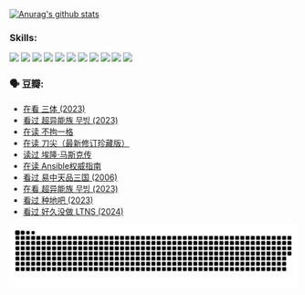 
[![Anurag's github stats](https://github-readme-stats.vercel.app/api?username=w940853815)](https://github.com/anuraghazra/github-readme-stats)

### Skills:

<code><img height="32" src="https://cdn.jsdelivr.net/npm/simple-icons@v5/icons/python.svg"></code>
<code><img height="32" src="https://cdn.jsdelivr.net/npm/simple-icons@v5/icons/javascript.svg"></code>
<code><img height="32" src="https://cdn.jsdelivr.net/npm/simple-icons@v5/icons/django.svg"></code>
<code><img height="32" src="https://cdn.jsdelivr.net/npm/simple-icons@v5/icons/flask.svg"></code>
<code><img height="32" src="https://cdn.jsdelivr.net/npm/simple-icons@v5/icons/vuetify.svg"></code>
<code><img height="32" src="https://cdn.jsdelivr.net/npm/simple-icons@v5/icons/git.svg"></code>
<code><img height="32" src="https://cdn.jsdelivr.net/npm/simple-icons@v5/icons/docker.svg"></code>
<code><img height="32" src="https://cdn.jsdelivr.net/npm/simple-icons@v5/icons/postgresql.svg"></code>
<code><img height="32" src="https://cdn.jsdelivr.net/npm/simple-icons@v5/icons/elasticsearch.svg"></code>
<code><img height="32" src="https://cdn.jsdelivr.net/npm/simple-icons@v5/icons/macos.svg"></code>
<code><img height="32" src="https://cdn.jsdelivr.net/npm/simple-icons@v5/icons/linux.svg"></code>

### 🗣 豆瓣:

<!-- DOUBAN-ACTIVITIES:START -->
- [在看 三体‎ (2023)](https://www.douban.com/people/136069238/status/4558185093/?_i=11155330)
- [看过 超异能族 무빙‎ (2023)](https://www.douban.com/people/136069238/status/4556824186/?_i=11155330)
- [在读 不拘一格](https://www.douban.com/people/136069238/status/4541712161/?_i=11155331)
- [在读 刀尖（最新修订珍藏版）](https://www.douban.com/people/136069238/status/4541711339/?_i=11155331)
- [读过 埃隆·马斯克传](https://www.douban.com/people/136069238/status/4541710351/?_i=11155331)
- [在读 Ansible权威指南](https://www.douban.com/people/136069238/status/4539151450/?_i=11155331)
- [看过 易中天品三国‎ (2006)](https://www.douban.com/people/136069238/status/4529910812/?_i=11155331)
- [在看 超异能族 무빙‎ (2023)](https://www.douban.com/people/136069238/status/4527291077/?_i=11155331)
- [看过 种地吧‎ (2023)](https://www.douban.com/people/136069238/status/4527289637/?_i=11155331)
- [看过 好久没做 LTNS‎ (2024)](https://www.douban.com/people/136069238/status/4527289515/?_i=11155331)
<!-- DOUBAN-ACTIVITIES:END -->


![Snake animation](https://raw.githubusercontent.com/w940853815/w940853815/output/github-contribution-grid-snake.svg)

<!--
**w940853815/w940853815** is a ✨ _special_ ✨ repository because its `README.md` (this file) appears on your GitHub profile.

Here are some ideas to get you started:

- 🔭 I’m currently working on ...
- 🌱 I’m currently learning ...
- 👯 I’m looking to collaborate on ...
- 🤔 I’m looking for help with ...
- 💬 Ask me about ...
- 📫 How to reach me: ...
- 😄 Pronouns: ...
- ⚡ Fun fact: ...
-->
